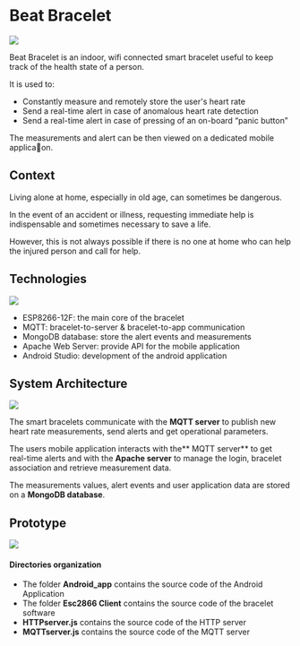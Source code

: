 # Beat Bracelet
![](https://lh3.googleusercontent.com/5GtG0xIfpFIlJCm2MsdGa1MYo2sihoaa9xkutDN5pMkCv0HyEZAD0QMdgh8jO9rj_J_K9MDCPkknuP7h5h72SCQXxH2XqURZ8BA2UVLW3YH6w2c-n3dmtHLOLUmv_ZWlNyirdxSItkSnKLUc-zRyiksqeNdWDqeLbZJFbtVAKYhn1o6tY4evTHPojIjggmcGOfGUVA4dvFAc6LvvkxS19FjqaX17cIOktEbGsb_ra0YNRmEuGz9BvJLv8KE4mKKmwZqBQt8yoONcmKE_tUsN2zN-1Q__pJ9D3wdNFi8pBpgBDzszORsr7p6KejFZrpe1N1CBdiZ7mCshDqmMvyvoAGFx0-EEJSa30jrqJCG5rafDRW5-i9z1mqA9mic7XwjW7DFPjITTuYnsoWqJLMV_9fto8I1swi0YtdhI7TuI_0o8096ZP7MlncgxBXH2BQdJQjExr5su3tvWc_9v8saPjZdPTyvI5zrcIx_5hGb3KPLGZ-pe54o74jZPnJAtWaHy6pegwoAWpxFEmxVwZ3xA0rARhfNz4Y9MGoOMjT_vZm2jT2LNSvZ76_hCnyitVjDHKLX-_yisUyDO6HRl4qHZeHfFPJd3GEYZnfnCElkQKAqa_k8-bNQTNW0RfU6teDH05pjftm3fFQhBGd_-TtnXdA9tZbpTnpJWiMNaxaUaxynbbXSuJppv9KMzvJFD=w503-h403-no?authuser=0)

Beat Bracelet is an indoor, wifi connected smart bracelet useful to keep track of the health state of a person.

It is used to:
- Constantly measure and remotely store the user's heart rate
- Send a real-time alert in case of anomalous heart rate detection
- Send a real-time alert in case of pressing of an on-board “panic button”

The measurements and alert can be then viewed on a dedicated mobile applica􀆟on.


## Context
Living alone at home, especially in old age, can sometimes be dangerous. 

In the event of an accident or illness, requesting immediate help is indispensable and sometimes necessary to save a life.

However, this is not always possible if there is no one at home who can help the injured person and call for help.


## Technologies
![](https://lh3.googleusercontent.com/eDReuFOIi2Z6bIKryhM4WrnoUPz6BqaDUgkDyzksobGorEWsAupqfvNWTWIG10PXc2nsrpCesefnpCLTI26VAh38p9-IvZ0sA6QGCfloY3RcNkJcmn-Lx_bTIFURwwPlHwluKpX60M3BBzm-z2RAam2efNJgfRnteWDFbCNGIzJdctrLIhnKjZE8dvUMCpmQ19-XKKLCz4elYTA8SuVQRfe46Y_IAQ6KBYjabskLEeXNM2EDlUjkiqWSa6-zVM390W_NYAeIWSLV4fkA32PYIiEzmC6Oq3GcEVrDglVcpFav7Nhe4TII3RVnbVZZISjz8uSqbCVQNaLr-JmU4Hpeei_cOFedveAPwQCn0fY1GPJoFalrclrdyVc6-wadN8yBkJx2uIqXYBvU0Y0oJOLENPd9X_3o7Lec0U-uJbdvjXEN4LUH57PoeiKyG-se25tSMGcDdXshJYY3vOD1lZFzJwRKSnzA0bppuKsUU81SXTrW5FCNazV4czIqaxEMRmOVauRstkkWVVvwHirtLZP9c-2e9o_DYNkfrPXWicQup3YdFT7FSUk5t6snXEw7PRUGZu_xJijIR6Bqp9mTKD_VhWKFn8nH0VrFeJzoRU7Nwo5ImezQGH_zVBQnSSfDgmtbenT0RiZqU66_LcXUJpflc5PZotM_SNdwfdXshjVNh9Ax8Mt3Ri8RY_AO_tal=w1740-h262-no?authuser=0)

- ESP8266-12F: the main core of the bracelet
- MQTT: bracelet-to-server & bracelet-to-app communication
- MongoDB database: store the alert events and measurements
- Apache Web Server: provide API for the mobile application
- Android Studio: development of the android application

## System Architecture
![](https://lh3.googleusercontent.com/njLDT3X9jS5649AqHNC6kBE1L4lH0HNQeFemS5CSYOdv0td5NmhDYkCU-kcriyI6-ax9uQ3H__ThplFBYzgYb-cSKtL9N1oV5H3D5OwJwbBy8EuqncMUCaYEJT5cd4oWHyezllHMqMzgib_qG-5nZhIDq6aZtPDGNXCOqpYkhJZk9oV0iag1y_jJj65WnD3E1nVghG-zqBg9EC_iIDWEeIzVQy6uTPDFYfEcKko36f-MhJcaWDH2ovC_WtqC1SfaZHKt-6NiBaZJZBVnOVhUjC6k3TXSQYJM6gQJJPVCdt56SMQJVJCtFxSpEOTtEr1CCf8275xFwenWy7I3rY4KaTgThN-f6lY-xpHtfmZOT5tpYvnpjzwVaa9YpDCLrn5Dle13w2H9VIBHmwcKHY3NjJKwGv28riT72lFbLEvBUh212onCxVZOySlT8oe7wFqCC_Sj9GV6D64jwoWbvfebM64i77EpTLbfGkF8dscRcIw7tjLcKempil9G0lOxWAkZ1J6uNJKjsSVV-faade8t0qf4Q2S8xZyK4KEa5LwZjjR34IBftTX3z-I5z6g98SBqi0_m0Njb5pHwJP4XHuyIpAT2dBd54qa-ngZBEZJgiMZATsZPHh3p-SkU4p-FzXnifErd2NA03b3f7rxbl9NWWTGo58Nm7mZBvNxQ80S4cG71LVDxQAtwY7od6o63=w857-h888-no?authuser=0)

The smart bracelets communicate with the **MQTT server** to publish new heart rate measurements, send alerts and get operational parameters.

The users mobile application interacts with the** MQTT server** to get real-time alerts and with the **Apache server** to manage the login, bracelet association and retrieve measurement data.

The measurements values, alert events and user application data are stored on a **MongoDB database**.

## Prototype
![](https://lh3.googleusercontent.com/xkwJ7gwDXGIJbXbSefj5gI_e8mCcOFWwLpcteELtsvK_dpsmHESYXz98oY_M1zu-AETaJAr-I2Z7x2ZUmpPfzmK5QlBNIKng4UE-Vd6NQyyjkj497HwSJJAzHD9Rz31l1xAxrkPOsxbJIKqnT66hpJITd_8ioCEnGwFpZZdX_UC4pt4P8jTwBF6yvas6Njf9M-BW-YYZq2bR6oD6Hksh69OgeQr5XXmUF3HebsKg7ZpUCsPzsyFTu15PRrSFE4yYiEPtPuLq0RmxoxcWAXAPPDpBvO9QKfIrq6PJ2ffkyiuJZnFeYj0MK7DqCfOaWX3anbAO8aHA-QUOW8IeVtyTN4Kka2RcIOqzWzdmIaP60APceub7pNTu60sfueaOBgg1FKgUhjv21pteO9BG3LXzDexVLDO7hJLfdqMI-qRYHdS4qNYlqpHoV0rOs71mepnlxESRYTWzodaWB6I6EDQGNRhL6K66VgTqjGp4PscXM31zEvzOwTDLW3lnczxNLOM232y17XHri6NKInEGfRftcCE_okO4ew2N5hhNLePcFHiUQl-9Zwd2s1XOVApzgoZd1R8iJMWHKWjnalt0W4Gg2wECCWAWkIxhKnemwhjUuariIexf79jKlhYxejb0VG2aupXY4HdUwNyWY9PAZHJMmPb5lWslqBGs4PKY227u-hPL8oTq_WjOVNfnXAsk=w1772-h766-no?authuser=0)


#### Directories organization
- The folder **Android_app** contains the source code of the Android Application
- The folder **Esc2866 Client** contains the source code of the bracelet software
- **HTTPserver.js** contains the source code of the HTTP server
- **MQTTserver.js** contains the source code of the MQTT server


